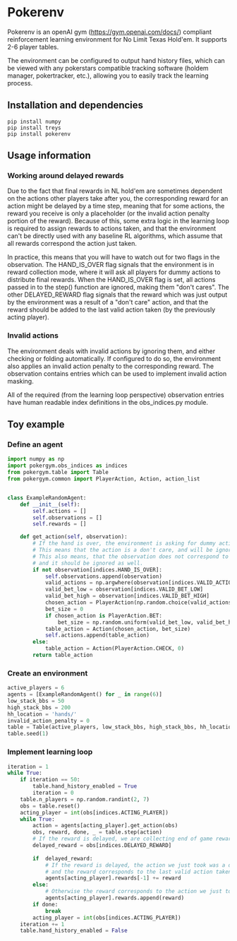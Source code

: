 # Pokerenv
Pokerenv is an openAI gym (https://gym.openai.com/docs/) compliant reinforcement learning environment for No Limit Texas Hold'em. It supports 2-6 player tables.

The environment can be configured to output hand history files, which can be viewed with any pokerstars compatible tracking software (holdem manager, pokertracker, etc.), allowing you to easily track the learning process.

## Installation and dependencies
```shell
pip install numpy
pip install treys
pip install pokerenv
```

## Usage information 
### Working around delayed rewards
Due to the fact that final rewards in NL hold'em are sometimes dependent on the actions other players take after you,
the corresponding reward for an action might be delayed by a time step, meaning that for some actions, the reward you receive is only a placeholder (or the invalid action penalty portion of the reward). Because of this, some extra logic in the learning loop is required to assign rewards to actions taken, and that the environment can't be directly used with any baseline RL algorithms, which assume that all rewards correspond the action just taken. 

In practice, this means that you will have to watch out for two flags in the observation. The HAND_IS_OVER flag signals that the environment is in reward collection mode, where it will ask all players for dummy actions to distribute final rewards. When the HAND_IS_OVER flag is set, all actions passed in to the step() function are ignored, making them "don't cares". The other DELAYED_REWARD flag signals that the reward which was just output by the environment was a result of a "don't care" action, and that the reward should be added to the last valid action taken (by the previously acting player).

### Invalid actions
The environment deals with invalid actions by ignoring them, and either checking or folding automatically. If configured to do so, the environment also applies an invalid action penalty to the corresponding reward. The observation contains entries which can be used to implement invalid action masking.

All of the required (from the learning loop perspective) observation entries have human readable index definitions in the obs_indices.py module.

## Toy example

### Define an agent

```python
import numpy as np
import pokergym.obs_indices as indices
from pokergym.table import Table
from pokergym.common import PlayerAction, Action, action_list


class ExampleRandomAgent:
    def __init__(self):
        self.actions = []
        self.observations = []
        self.rewards = []

    def get_action(self, observation):
        # If the hand is over, the environment is asking for dummy actions to distribute final rewards.
        # This means that the action is a don't care, and will be ignored by the environment.
        # This also means, that the observation does not correspond to any meaningful choice to be taken, 
        # and it should be ignored as well.
        if not observation[indices.HAND_IS_OVER]:
            self.observations.append(observation)
            valid_actions = np.argwhere(observation[indices.VALID_ACTIONS] == 1).flatten()
            valid_bet_low = observation[indices.VALID_BET_LOW]
            valid_bet_high = observation[indices.VALID_BET_HIGH]
            chosen_action = PlayerAction(np.random.choice(valid_actions))
            bet_size = 0
            if chosen_action is PlayerAction.BET:
                bet_size = np.random.uniform(valid_bet_low, valid_bet_high)
            table_action = Action(chosen_action, bet_size)
            self.actions.append(table_action)
        else:
            table_action = Action(PlayerAction.CHECK, 0)
        return table_action
```


### Create an environment
```python
active_players = 6
agents = [ExampleRandomAgent() for _ in range(6)]
low_stack_bbs = 50
high_stack_bbs = 200
hh_location = 'hands/'
invalid_action_penalty = 0
table = Table(active_players, low_stack_bbs, high_stack_bbs, hh_location, invalid_penalty)
table.seed(1)
```

### Implement learning loop
```python
iteration = 1
while True:
    if iteration == 50:
        table.hand_history_enabled = True
        iteration = 0
    table.n_players = np.random.randint(2, 7)
    obs = table.reset()
    acting_player = int(obs[indices.ACTING_PLAYER])
    while True:
        action = agents[acting_player].get_action(obs)
        obs, reward, done, _ = table.step(action)
        # If the reward is delayed, we are collecting end of game rewards by feeding in dummy actions
        delayed_reward = obs[indices.DELAYED_REWARD]
        
        if  delayed_reward:
            # If the reward is delayed, the action we just took was a don't care, 
            # and the reward corresponds to the last valid action taken
            agents[acting_player].rewards[-1] += reward
        else:
            # Otherwise the reward corresponds to the action we just took
            agents[acting_player].rewards.append(reward)
        if done:
            break
        acting_player = int(obs[indices.ACTING_PLAYER])
    iteration += 1
    table.hand_history_enabled = False
```
